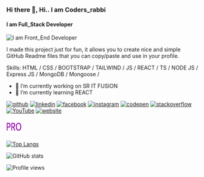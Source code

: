 ### Hi there 👋, Hi.. I am Coders_rabbi
#### I am Full_Stack Developer
![I am Front_End Developer](https://scontent.fdac110-1.fna.fbcdn.net/v/t39.30808-6/338486613_1321545948574125_8536879373016925414_n.jpg?_nc_cat=107&ccb=1-7&_nc_sid=783fdb&_nc_ohc=aoZuitHjdr0AX-broqQ&_nc_ht=scontent.fdac110-1.fna&cb_e2o_trans=t&oh=00_AfDV1w98RDY1FPdUVddmABNrGnE0abvkEv9Q8BBENREXWw&oe=65891870)

I made this project just for fun, it allows you to create nice and simple GitHub Readme files that you can copy/paste and use in your profile.

Skills: HTML / CSS / BOOTSTRAP / TAILWIND / JS / REACT / TS / NODE JS / Express JS / MongoDB / Mongoose / 

- 🔭 I’m currently working on SR IT FUSION 
- 🌱 I’m currently learning REACT 


[<img src='https://cdn.jsdelivr.net/npm/simple-icons@3.0.1/icons/github.svg' alt='github' height='40'>](https://github.com/coders-rabbi)  [<img src='https://cdn.jsdelivr.net/npm/simple-icons@3.0.1/icons/linkedin.svg' alt='linkedin' height='40'>](https://www.linkedin.com/in/coders-rabbi/)  [<img src='https://cdn.jsdelivr.net/npm/simple-icons@3.0.1/icons/facebook.svg' alt='facebook' height='40'>](https://www.facebook.com/codersrabbi)  [<img src='https://cdn.jsdelivr.net/npm/simple-icons@3.0.1/icons/instagram.svg' alt='instagram' height='40'>](https://www.instagram.com/coders_rabbi/)  [<img src='https://cdn.jsdelivr.net/npm/simple-icons@3.0.1/icons/codepen.svg' alt='codepen' height='40'>](https://codepen.io/codersrabbi)  [<img src='https://cdn.jsdelivr.net/npm/simple-icons@3.0.1/icons/stackoverflow.svg' alt='stackoverflow' height='40'>](https://stackoverflow.com/users/rabbi-mia)  [<img src='https://cdn.jsdelivr.net/npm/simple-icons@3.0.1/icons/youtube.svg' alt='YouTube' height='40'>](https://www.youtube.com/channel/codersrabbi)  [<img src='https://cdn.jsdelivr.net/npm/simple-icons@3.0.1/icons/icloud.svg' alt='website' height='40'>](https://sritfusion.com/rabbi)  

<a href='https://github.com/pricing'><img src='https://raw.githubusercontent.com/acervenky/animated-github-badges/master/assets/pro.gif' width='40' height='40'></a> 

[![Top Langs](https://github-readme-stats.vercel.app/api/top-langs/?username=coders-rabbi)](https://github.com/anuraghazra/github-readme-stats)

![GitHub stats](https://github-readme-stats.vercel.app/api?username=coders-rabbi&show_icons=true&count_private=true)  

![Profile views](https://gpvc.arturio.dev/coders-rabbi)  
